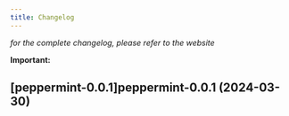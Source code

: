 ```yaml
---
title: Changelog
---
```



*for the complete changelog, please refer to the website*

**Important:**


## [peppermint-0.0.1]peppermint-0.0.1 (2024-03-30)